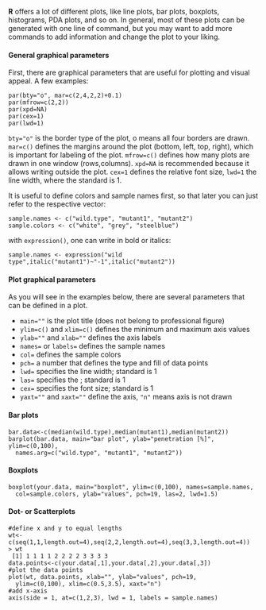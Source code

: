**R** offers a lot of different plots, like line plots, bar plots, boxplots, histograms, PDA plots, and so on. In general, most of these plots can be generated with one line of command, but you may want to add more commands to add information and change the plot to your liking. 

#### General graphical parameters
First, there are graphical parameters that are useful for plotting and visual appeal. A few examples:
```
par(bty="o", mar=c(2,4,2,2)+0.1)
par(mfrow=c(2,2))
par(xpd=NA)
par(cex=1)
par(lwd=1)
```
`bty="o"` is the border type of the plot, o means all four borders are drawn. `mar=c()` defines the margins around the plot (bottom, left, top, right), which is important for labeling of the plot. `mfrow=c()` defines how many plots are drawn in one window (rows,columns). `xpd=NA` is recommended because it allows writing outside the plot. `cex=1` defines the relative font size, `lwd=1` the line width, where the standard is 1.

It is useful to define colors and sample names first, so that later you can just refer to the respective vector:
```
sample.names <- c("wild.type", "mutant1", "mutant2")
sample.colors <- c("white", "grey", "steelblue")
```

with `expression()`, one can write in bold or italics:
```
sample.names <- expression("wild type",italic("mutant1")~"-1",italic("mutant2"))
```

#### Plot graphical parameters
As you will see in the examples below, there are several parameters that can be defined in a plot. 
- `main=""` is the plot title (does not belong to professional figure)
- `ylim=c()` and `xlim=c()` defines the minimum and maximum axis values
- `ylab=""` and `xlab=""` defines the axis labels
- `names=` or `labels=` defines the sample names
- `col=` defines the sample colors
- `pch=` a number that defines the type and fill of data points
- `lwd=` specifies the line width; standard is 1
- `las=` specifies the ; standard is 1 
- `cex=` specifies the font size; standard is 1
- `yaxt=""` and `xaxt=""` define the axis, `"n"` means axis is not drawn

#### Bar plots
```
bar.data<-c(median(wild.type),median(mutant1),median(mutant2))
barplot(bar.data, main="bar plot", ylab="penetration [%]", ylim=c(0,100), 
  names.arg=c("wild.type", "mutant1", "mutant2"))
```

#### Boxplots
```
boxplot(your.data, main="boxplot", ylim=c(0,100), names=sample.names, 
  col=sample.colors, ylab="values", pch=19, las=2, lwd=1.5)
```

#### Dot- or Scatterplots
```
#define x and y to equal lengths
wt<-c(seq(1,1,length.out=4),seq(2,2,length.out=4),seq(3,3,length.out=4))
> wt
 [1] 1 1 1 1 2 2 2 2 3 3 3 3
data.points<-c(your.data[,1],your.data[,2],your.data[,3])
#plot the data points
plot(wt, data.points, xlab="", ylab="values", pch=19,
  ylim=c(0,100), xlim=c(0.5,3.5), xaxt="n")
#add x-axis
axis(side = 1, at=c(1,2,3), lwd = 1, labels = sample.names)
``` 
